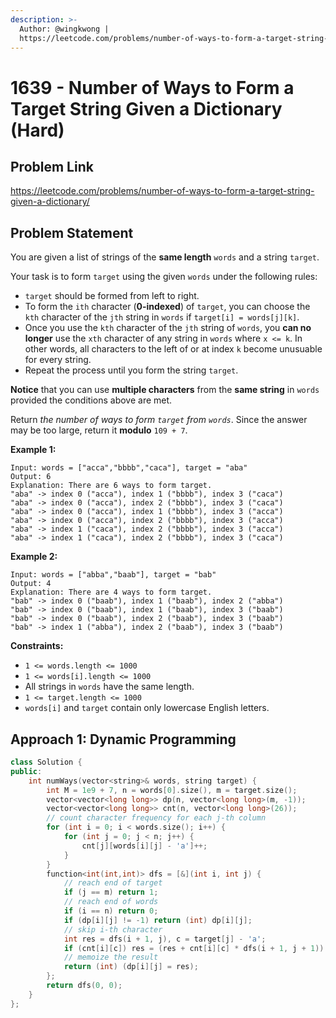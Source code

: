 ```yaml
---
description: >-
  Author: @wingkwong |
  https://leetcode.com/problems/number-of-ways-to-form-a-target-string-given-a-dictionary/
---
```


# 1639 - Number of Ways to Form a Target String Given a Dictionary (Hard)

## Problem Link

https://leetcode.com/problems/number-of-ways-to-form-a-target-string-given-a-dictionary/

## Problem Statement

You are given a list of strings of the **same length** `words` and a string `target`.

Your task is to form `target` using the given `words` under the following rules:

* `target` should be formed from left to right.
* To form the `ith` character (**0-indexed**) of `target`, you can choose the `kth` character of the `jth` string in `words` if `target[i] = words[j][k]`.
* Once you use the `kth` character of the `jth` string of `words`, you **can no longer** use the `xth` character of any string in `words` where `x <= k`. In other words, all characters to the left of or at index `k` become unusuable for every string.
* Repeat the process until you form the string `target`.

**Notice** that you can use **multiple characters** from the **same string** in `words` provided the conditions above are met.

Return _the number of ways to form `target` from `words`_. Since the answer may be too large, return it **modulo** `109 + 7`.

**Example 1:**

```
Input: words = ["acca","bbbb","caca"], target = "aba"
Output: 6
Explanation: There are 6 ways to form target.
"aba" -> index 0 ("acca"), index 1 ("bbbb"), index 3 ("caca")
"aba" -> index 0 ("acca"), index 2 ("bbbb"), index 3 ("caca")
"aba" -> index 0 ("acca"), index 1 ("bbbb"), index 3 ("acca")
"aba" -> index 0 ("acca"), index 2 ("bbbb"), index 3 ("acca")
"aba" -> index 1 ("caca"), index 2 ("bbbb"), index 3 ("acca")
"aba" -> index 1 ("caca"), index 2 ("bbbb"), index 3 ("caca")
```

**Example 2:**

```
Input: words = ["abba","baab"], target = "bab"
Output: 4
Explanation: There are 4 ways to form target.
"bab" -> index 0 ("baab"), index 1 ("baab"), index 2 ("abba")
"bab" -> index 0 ("baab"), index 1 ("baab"), index 3 ("baab")
"bab" -> index 0 ("baab"), index 2 ("baab"), index 3 ("baab")
"bab" -> index 1 ("abba"), index 2 ("baab"), index 3 ("baab")
```

**Constraints:**

* `1 <= words.length <= 1000`
* `1 <= words[i].length <= 1000`
* All strings in `words` have the same length.
* `1 <= target.length <= 1000`
* `words[i]` and `target` contain only lowercase English letters.

## Approach 1: Dynamic Programming

<SolutionAuthor name="@wingkwong"/>

```cpp
class Solution {
public:
    int numWays(vector<string>& words, string target) {
        int M = 1e9 + 7, n = words[0].size(), m = target.size();
        vector<vector<long long>> dp(n, vector<long long>(m, -1));
        vector<vector<long long>> cnt(n, vector<long long>(26));
        // count character frequency for each j-th column
        for (int i = 0; i < words.size(); i++) {
            for (int j = 0; j < n; j++) {
                cnt[j][words[i][j] - 'a']++;
            }
        }
        function<int(int,int)> dfs = [&](int i, int j) {
            // reach end of target
            if (j == m) return 1;
            // reach end of words
            if (i == n) return 0;
            if (dp[i][j] != -1) return (int) dp[i][j];
            // skip i-th character
            int res = dfs(i + 1, j), c = target[j] - 'a';
            if (cnt[i][c]) res = (res + cnt[i][c] * dfs(i + 1, j + 1)) % M;
            // memoize the result
            return (int) (dp[i][j] = res);
        };
        return dfs(0, 0);
    }
};
```
